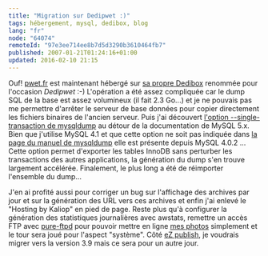 ```yaml
---
title: "Migration sur Dedipwet :)"
tags: hébergement, mysql, dedibox, blog
lang: "fr"
node: "64074"
remoteId: "97e3ee714ee8b7d5d3290b3610464fb7"
published: 2007-01-21T01:24:16+01:00
updated: 2016-02-10 21:15
---
```

 
Ouf! [pwet.fr](/) est maintenant hébergé sur [sa propre
Dedibox](/post/une-dedibox-en-moins-de-temps-qu-il-en-faut-pour-le-dire)
renommée pour l'occasion *Dedipwet* :-) L'opération a été assez compliquée car
le dump SQL de la base est assez volumineux (il fait 2.3 Go...) et je ne pouvais
pas me permettre d'arrêter le serveur de base données pour copier directement
les fichiers binaires de l'ancien serveur. Puis j'ai découvert [l'option
--single-transaction de
mysqldump](http://dev.mysql.com/doc/refman/5.7/en/mysqldump.html) au détour de
la documentation de MySQL 5.x. Bien que j'utilise MySQL 4.1 et que cette option
ne soit pas indiquée dans [la page du manuel de
mysqldump](http://pwet.fr/man/linux/commandes/mysqldump) elle est présente
depuis MySQL 4.0.2 ... Cette option permet d'exporter les tables InnoDB sans
perturber les transactions des autres applications, la génération du dump s'en
trouve largement accélérée. Finalement, le plus long a été de réimporter
l'ensemble du dump...

 
J'en ai profité aussi pour corriger un bug sur l'affichage des archives par jour
et sur la génération des URL vers ces archives et enfin j'ai enlevé le
&quot;Hosting by Kaliop&quot; en pied de page. Reste plus qu'à configurer la
génération des statistiques journalières avec awstats, remettre un accès FTP
avec [pure-ftpd](http://pwet.fr/man/linux/administration_systeme/pure_ftpd) pour
pouvoir mettre en ligne [mes photos](http://photos.pwet.fr) simplement et le
tour sera joué pour l'aspect &quot;système&quot;. Côté [eZ
publish](/tag/ez-publish), je voudrais migrer vers la version 3.9 mais ce sera
pour un autre jour.
